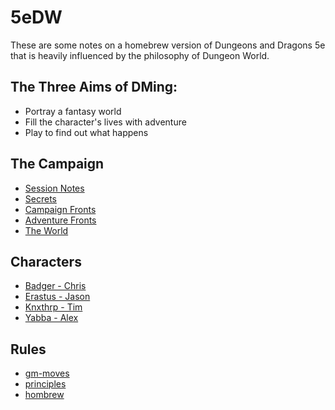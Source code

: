 # 5eDW

These are some notes on a homebrew version of
Dungeons and Dragons 5e that is heavily influenced
by the philosophy of Dungeon World.

## The Three Aims of DMing:

- Portray a fantasy world
- Fill the character's lives with adventure
- Play to find out what happens

## The Campaign

- [Session Notes](./notes)
- [Secrets](./secrets.md)
- [Campaign Fronts](./campaign-fronts/)
- [Adventure Fronts](./adventure-fronts/)
- [The World](./world.md)

## Characters

- [Badger - Chris](./characters/badger.md)
- [Erastus - Jason](./characters/erastus.md)
- [Knxthrp - Tim](./characters/knxthrp.md)
- [Yabba - Alex](./characters/yabba.md)

## Rules

- [gm-moves](./rules/gm-moves.md)
- [principles](./rules/principles.md)
- [hombrew](./rules/homebrew.md)
